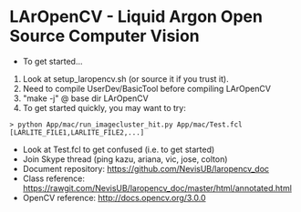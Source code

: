 # LArOpenCV - Liquid Argon Open Source Computer Vision

- To get started...

1. Look at setup_laropencv.sh (or source it if you trust it).
2. Need to compile UserDev/BasicTool before compiling LArOpenCV
3. "make -j" @ base dir LArOpenCV
4. To get started quickly, you may want to try:

```
> python App/mac/run_imagecluster_hit.py App/mac/Test.fcl [LARLITE_FILE1,LARLITE_FILE2,...]
```

- Look at Test.fcl to get confused (i.e. to get started)
- Join Skype thread (ping kazu, ariana, vic, jose, colton)
- Document repository: https://github.com/NevisUB/laropencv_doc
- Class reference: https://rawgit.com/NevisUB/laropencv_doc/master/html/annotated.html
- OpenCV reference: http://docs.opencv.org/3.0.0 
